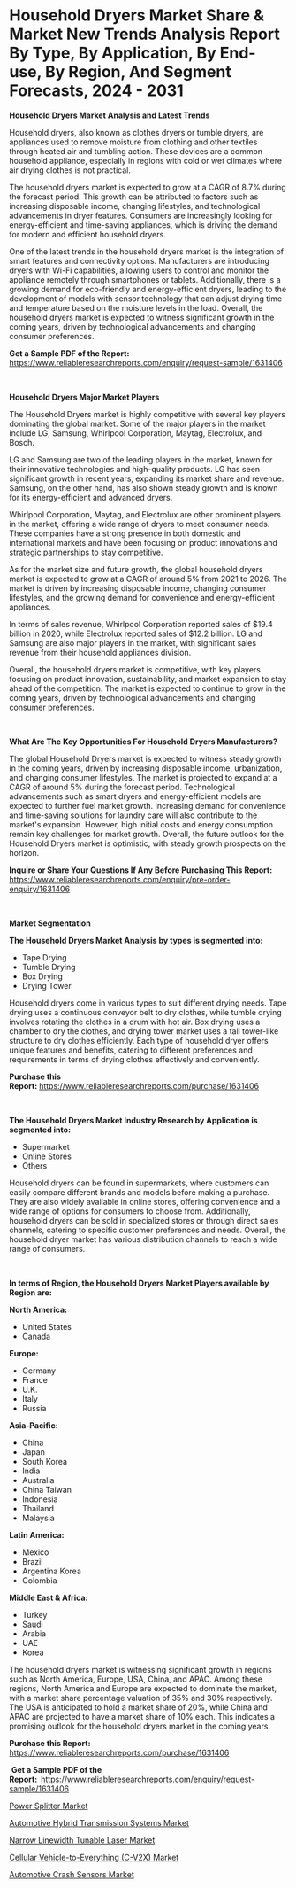 <p><h1>Household Dryers Market Share & Market New Trends Analysis Report By Type, By Application, By End-use, By Region, And Segment Forecasts, 2024 - 2031</h1></p><p><strong>Household Dryers Market Analysis and Latest Trends</strong></p>
<p><p>Household dryers, also known as clothes dryers or tumble dryers, are appliances used to remove moisture from clothing and other textiles through heated air and tumbling action. These devices are a common household appliance, especially in regions with cold or wet climates where air drying clothes is not practical.</p><p>The household dryers market is expected to grow at a CAGR of 8.7% during the forecast period. This growth can be attributed to factors such as increasing disposable income, changing lifestyles, and technological advancements in dryer features. Consumers are increasingly looking for energy-efficient and time-saving appliances, which is driving the demand for modern and efficient household dryers.</p><p>One of the latest trends in the household dryers market is the integration of smart features and connectivity options. Manufacturers are introducing dryers with Wi-Fi capabilities, allowing users to control and monitor the appliance remotely through smartphones or tablets. Additionally, there is a growing demand for eco-friendly and energy-efficient dryers, leading to the development of models with sensor technology that can adjust drying time and temperature based on the moisture levels in the load. Overall, the household dryers market is expected to witness significant growth in the coming years, driven by technological advancements and changing consumer preferences.</p></p>
<p><strong>Get a Sample PDF of the Report:&nbsp;</strong> <a href="https://www.reliableresearchreports.com/enquiry/request-sample/1631406">https://www.reliableresearchreports.com/enquiry/request-sample/1631406</a></p>
<p>&nbsp;</p>
<p><strong>Household Dryers Major Market Players</strong></p>
<p><p>The Household Dryers market is highly competitive with several key players dominating the global market. Some of the major players in the market include LG, Samsung, Whirlpool Corporation, Maytag, Electrolux, and Bosch.</p><p>LG and Samsung are two of the leading players in the market, known for their innovative technologies and high-quality products. LG has seen significant growth in recent years, expanding its market share and revenue. Samsung, on the other hand, has also shown steady growth and is known for its energy-efficient and advanced dryers.</p><p>Whirlpool Corporation, Maytag, and Electrolux are other prominent players in the market, offering a wide range of dryers to meet consumer needs. These companies have a strong presence in both domestic and international markets and have been focusing on product innovations and strategic partnerships to stay competitive.</p><p>As for the market size and future growth, the global household dryers market is expected to grow at a CAGR of around 5% from 2021 to 2026. The market is driven by increasing disposable income, changing consumer lifestyles, and the growing demand for convenience and energy-efficient appliances.</p><p>In terms of sales revenue, Whirlpool Corporation reported sales of $19.4 billion in 2020, while Electrolux reported sales of $12.2 billion. LG and Samsung are also major players in the market, with significant sales revenue from their household appliances division.</p><p>Overall, the household dryers market is competitive, with key players focusing on product innovation, sustainability, and market expansion to stay ahead of the competition. The market is expected to continue to grow in the coming years, driven by technological advancements and changing consumer preferences.</p></p>
<p>&nbsp;</p>
<p><strong>What Are The Key Opportunities For Household Dryers Manufacturers?</strong></p>
<p><p>The global Household Dryers market is expected to witness steady growth in the coming years, driven by increasing disposable income, urbanization, and changing consumer lifestyles. The market is projected to expand at a CAGR of around 5% during the forecast period. Technological advancements such as smart dryers and energy-efficient models are expected to further fuel market growth. Increasing demand for convenience and time-saving solutions for laundry care will also contribute to the market's expansion. However, high initial costs and energy consumption remain key challenges for market growth. Overall, the future outlook for the Household Dryers market is optimistic, with steady growth prospects on the horizon.</p></p>
<p><strong>Inquire or Share Your Questions If Any Before Purchasing This Report:</strong> <a href="https://www.reliableresearchreports.com/enquiry/pre-order-enquiry/1631406">https://www.reliableresearchreports.com/enquiry/pre-order-enquiry/1631406</a></p>
<p>&nbsp;</p>
<p><strong>Market Segmentation</strong></p>
<p><strong>The Household Dryers Market Analysis by types is segmented into:</strong></p>
<p><ul><li>Tape Drying</li><li>Tumble Drying</li><li>Box Drying</li><li>Drying Tower</li></ul></p>
<p><p>Household dryers come in various types to suit different drying needs. Tape drying uses a continuous conveyor belt to dry clothes, while tumble drying involves rotating the clothes in a drum with hot air. Box drying uses a chamber to dry the clothes, and drying tower market uses a tall tower-like structure to dry clothes efficiently. Each type of household dryer offers unique features and benefits, catering to different preferences and requirements in terms of drying clothes effectively and conveniently.</p></p>
<p><strong>Purchase this Report:&nbsp;</strong><a href="https://www.reliableresearchreports.com/purchase/1631406">https://www.reliableresearchreports.com/purchase/1631406</a></p>
<p>&nbsp;</p>
<p><strong>The Household Dryers Market Industry Research by Application is segmented into:</strong></p>
<p><ul><li>Supermarket</li><li>Online Stores</li><li>Others</li></ul></p>
<p><p>Household dryers can be found in supermarkets, where customers can easily compare different brands and models before making a purchase. They are also widely available in online stores, offering convenience and a wide range of options for consumers to choose from. Additionally, household dryers can be sold in specialized stores or through direct sales channels, catering to specific customer preferences and needs. Overall, the household dryer market has various distribution channels to reach a wide range of consumers.</p></p>
<p>&nbsp;</p>
<p><strong>In terms of Region, the Household Dryers Market Players available by Region are:</strong></p>
<p>
    <p> <strong> North America: </strong>
        <ul>
            <li>United States</li>
            <li>Canada</li>
        </ul>
        </p> 
    <p> <strong> Europe: </strong>
        <ul>
            <li>Germany</li>
            <li>France</li>
            <li>U.K.</li>
            <li>Italy</li>
            <li>Russia</li>
        </ul>
        </p> 
    <p> <strong> Asia-Pacific: </strong>
        <ul>
            <li>China</li>
            <li>Japan</li>
            <li>South Korea</li>
            <li>India</li>
            <li>Australia</li>
            <li>China Taiwan</li>
            <li>Indonesia</li>
            <li>Thailand</li>
            <li>Malaysia</li>
        </ul>
        </p> 
    <p> <strong> Latin America: </strong>
        <ul>
            <li>Mexico</li>
            <li>Brazil</li>
            <li>Argentina Korea</li>
            <li>Colombia</li>
        </ul>
        </p> 
    <p> <strong> Middle East & Africa: </strong>
        <ul>
            <li>Turkey</li>
            <li>Saudi</li>
            <li>Arabia</li>
            <li>UAE</li>
            <li>Korea</li>
        </ul>
    </p>
    </p>
<p><p>The household dryers market is witnessing significant growth in regions such as North America, Europe, USA, China, and APAC. Among these regions, North America and Europe are expected to dominate the market, with a market share percentage valuation of 35% and 30% respectively. The USA is anticipated to hold a market share of 20%, while China and APAC are projected to have a market share of 10% each. This indicates a promising outlook for the household dryers market in the coming years.</p></p>
<p><strong>Purchase this Report: </strong><a href="https://www.reliableresearchreports.com/purchase/1631406">https://www.reliableresearchreports.com/purchase/1631406</a></p>
<p>&nbsp;<strong>Get a Sample PDF of the Report:&nbsp;&nbsp;</strong><a href="https://www.reliableresearchreports.com/enquiry/request-sample/1631406">https://www.reliableresearchreports.com/enquiry/request-sample/1631406</a></p>
<p><strong></strong></p>
<p><p><a href="https://view.publitas.com/reportprime-1/power-splitter-market-dynamics-2024-2031-also-about-its-market-trends-projections-and-opportunities/">Power Splitter Market</a></p><p><a href="https://scarlet-rocket-c63.notion.site/Automotive-Hybrid-Transmission-Systems-Market-Research-Report-Provides-Critical-Insights-that-can-he-ad9a0b2facad4d0b93db76eb0dcf8605">Automotive Hybrid Transmission Systems Market</a></p><p><a href="https://view.publitas.com/reportprime-1/narrow-linewidth-tunable-laser-market-centers-on-aspects-such-as-market-growth-market-share-market-opportunity-and-projected-forecasts-spanning-from-2024-to-2031/">Narrow Linewidth Tunable Laser Market</a></p><p><a href="https://zircon-bluebell-299.notion.site/Cellular-Vehicle-to-Everything-C-V2X-Market-Size-Market-Share-and-Global-Market-Analysis-Report--b59fc67fbd9240d0b00effb4fa162bb1">Cellular Vehicle-to-Everything (C-V2X) Market</a></p><p><a href="https://fearless-okapi-6c8.notion.site/Automotive-Crash-Sensors-Market-Dynamics-2024-2031-Also-about-Its-Market-Trends-Projections-and-O-347f5ad76d934037a5f0a75fe0f52e0a">Automotive Crash Sensors Market</a></p></p>